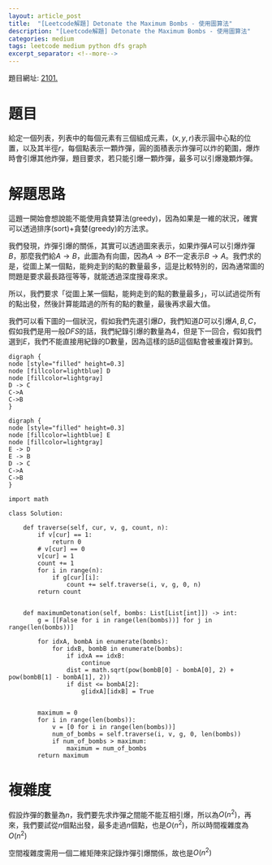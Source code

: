 ```yaml
---
layout: article_post
title:  "[Leetcode解題] Detonate the Maximum Bombs - 使用圖算法"
description: "[Leetcode解題] Detonate the Maximum Bombs - 使用圖算法"
categories: medium
tags: leetcode medium python dfs graph
excerpt_separator: <!--more-->
---
```


<!--more-->

題目網址: [2101. ](https://leetcode.com/problems/detonate-the-maximum-bombs/)

# 題目

給定一個列表，列表中的每個元素有三個組成元素，$(x, y, r)$表示圓中心點的位置，以及其半徑$r$，每個點表示一顆炸彈，圓的面積表示炸彈可以炸的範圍，爆炸時會引爆其他炸彈，題目要求，若只能引爆一顆炸彈，最多可以引爆幾顆炸彈。

# 解題思路

這題一開始會想說能不能使用貪婪算法(greedy)，因為如果是一維的狀況，確實可以透過排序(sort)+貪婪(greedy)的方法求。

我們發現，炸彈引爆的關係，其實可以透過圖來表示，如果炸彈$A$可以引爆炸彈$B$，那麼我們給$A \rightarrow B$，此圖為有向圖，因為$A \rightarrow B$不一定表示$B \rightarrow A$。我們求的是，從圖上某一個點，能夠走到的點的數量最多，這是比較特別的，因為通常圖的問題是要求最長路徑等等，就能透過深度搜尋來求。

所以，我們要求「從圖上某一個點，能夠走到的點的數量最多」，可以試過從所有的點出發，然後計算能踏過的所有的點的數量，最後再求最大值。

我們可以看下圖的一個狀況，假如我們先選引爆$D$，我們知道$D$可以引爆$A, B, C$，假如我們是用一般$DFS$的話，我們紀錄引爆的數量為4，但是下一回合，假如我們選到$E$，我們不能直接用紀錄的D數量，因為這樣的話$B$這個點會被重複計算到。


```graphviz
digraph {
node [style="filled" height=0.3]
node [fillcolor=lightblue] D
node [fillcolor=lightgray]
D -> C
C->A
C->B
}
```

```graphviz
digraph {
node [style="filled" height=0.3]
node [fillcolor=lightblue] E
node [fillcolor=lightgray]
E -> D
E -> B
D -> C
C->A
C->B
}
```



```python=
import math

class Solution:

    def traverse(self, cur, v, g, count, n):
        if v[cur] == 1:
            return 0
        # v[cur] == 0
        v[cur] = 1
        count += 1
        for i in range(n):
            if g[cur][i]:
                count += self.traverse(i, v, g, 0, n)
        return count


    def maximumDetonation(self, bombs: List[List[int]]) -> int:
        g = [[False for i in range(len(bombs))] for j in range(len(bombs))]

        for idxA, bombA in enumerate(bombs):
            for idxB, bombB in enumerate(bombs):
                if idxA == idxB:
                    continue
                dist = math.sqrt(pow(bombB[0] - bombA[0], 2) + pow(bombB[1] - bombA[1], 2))
                if dist <= bombA[2]:
                    g[idxA][idxB] = True


        maximum = 0
        for i in range(len(bombs)):
            v = [0 for i in range(len(bombs))]
            num_of_bombs = self.traverse(i, v, g, 0, len(bombs))
            if num_of_bombs > maximum:
                maximum = num_of_bombs
        return maximum

```

# 複雜度

假設炸彈的數量為$n$，我們要先求炸彈之間能不能互相引爆，所以為$O(n^2)$，再來，我們要試從$n$個點出發，最多走過$n$個點，也是$O(n^2)$，所以時間複雜度為$O(n^2)$

空間複雜度需用一個二維矩陣來記錄炸彈引爆關係，故也是$O(n^2)$